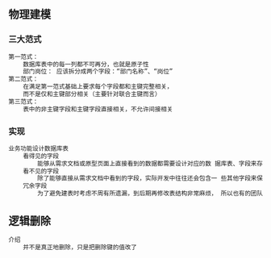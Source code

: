 ## 物理建模

### 三大范式

```java
第一范式：
    数据库表中的每一列都不可再分，也就是原子性
    部门岗位： 应该拆分成两个字段：“部门名称”、“岗位”
第二范式：
    在满足第一范式基础上要求每个字段都和主键完整相关，
    而不是仅和主键部分相关（主要针对联合主键而言） 
第三范式：
    表中的非主键字段和主键字段直接相关，不允许间接相关    
```

### 实现

```java
业务功能设计数据库表
	看得见的字段 
    	能够从需求文档或原型页面上直接看到的数据都需要设计对应的数 据库表、字段来存储
    看不见的字段 
    	除了能够直接从需求文档中看到的字段，实际开发中往往还会包含一 些其他字段来保存其他相关数据。
    冗余字段 
    	为了避免建表时考虑不周有所遗漏，到后期再修改表结构非常麻烦， 所以也有的团队会设置一些额外的冗余字段备用。
```



## 逻辑删除

```java
介绍
    并不是真正地删除，只是把删除键的值改了
```



